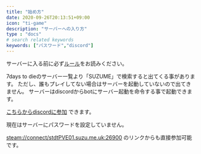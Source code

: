 ```yaml
---
title: "始め方"
date: 2020-09-26T20:13:51+09:00
icon: "ti-game"
description: "サーバーへの入り方"
type : "docs"
# search related keywords
keywords: ["パスワード","discord"]
---
```


サーバーに入る前に必ず[ルール](/rules/)をお読みください。

7days to dieのサーバー一覧より「SUZUME」で検索すると出てくる事があります。
ただし、誰もプレイしてない場合はサーバーを起動していないので出てきません。
サーバーはdiscordからbotにサーバー起動を命令する事で起動できます。

[こちらからdiscordに参加](https://discord.gg/G6vZXQH) できます。

現在はサーバーにパスワードを設定していません。

[steam://connect/stdtPVE01.suzu.me.uk:26900](steam://connect/stdtPVE01.suzu.me.uk:26900) のリンクからも直接参加可能です。


